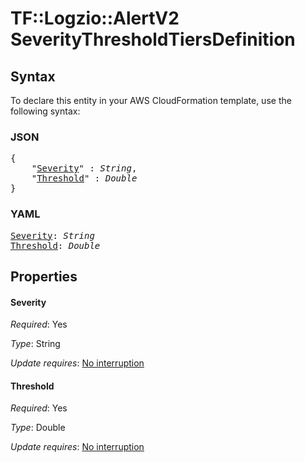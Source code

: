 # TF::Logzio::AlertV2 SeverityThresholdTiersDefinition

## Syntax

To declare this entity in your AWS CloudFormation template, use the following syntax:

### JSON

<pre>
{
    "<a href="#severity" title="Severity">Severity</a>" : <i>String</i>,
    "<a href="#threshold" title="Threshold">Threshold</a>" : <i>Double</i>
}
</pre>

### YAML

<pre>
<a href="#severity" title="Severity">Severity</a>: <i>String</i>
<a href="#threshold" title="Threshold">Threshold</a>: <i>Double</i>
</pre>

## Properties

#### Severity

_Required_: Yes

_Type_: String

_Update requires_: [No interruption](https://docs.aws.amazon.com/AWSCloudFormation/latest/UserGuide/using-cfn-updating-stacks-update-behaviors.html#update-no-interrupt)

#### Threshold

_Required_: Yes

_Type_: Double

_Update requires_: [No interruption](https://docs.aws.amazon.com/AWSCloudFormation/latest/UserGuide/using-cfn-updating-stacks-update-behaviors.html#update-no-interrupt)

